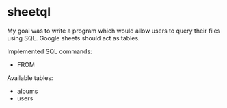 # sheetql
My goal was to write a program which would allow users to query their files using SQL.
Google sheets should act as tables.

Implemented SQL commands:
- FROM

Available tables:
- albums
- users
